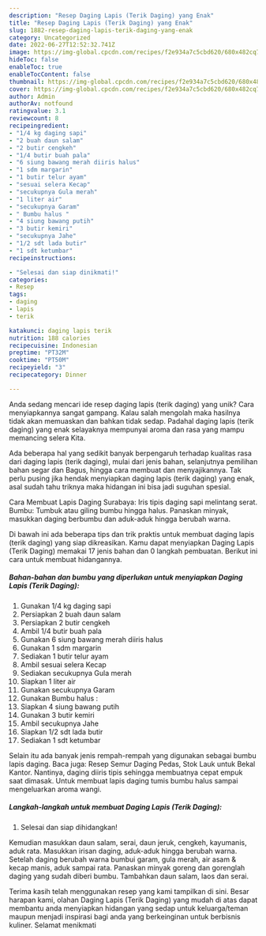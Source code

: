 ```yaml
---
description: "Resep Daging Lapis (Terik Daging) yang Enak"
title: "Resep Daging Lapis (Terik Daging) yang Enak"
slug: 1882-resep-daging-lapis-terik-daging-yang-enak
category: Uncategorized
date: 2022-06-27T12:52:32.741Z
image: https://img-global.cpcdn.com/recipes/f2e934a7c5cbd620/680x482cq70/daging-lapis-terik-daging-foto-resep-utama.jpg
hideToc: false
enableToc: true
enableTocContent: false
thumbnail: https://img-global.cpcdn.com/recipes/f2e934a7c5cbd620/680x482cq70/daging-lapis-terik-daging-foto-resep-utama.jpg
cover: https://img-global.cpcdn.com/recipes/f2e934a7c5cbd620/680x482cq70/daging-lapis-terik-daging-foto-resep-utama.jpg
author: Admin
authorAv: notfound
ratingvalue: 3.1
reviewcount: 8
recipeingredient:
- "1/4 kg daging sapi"
- "2 buah daun salam"
- "2 butir cengkeh"
- "1/4 butir buah pala"
- "6 siung bawang merah diiris halus"
- "1 sdm margarin"
- "1 butir telur ayam"
- "sesuai selera Kecap"
- "secukupnya Gula merah"
- "1 liter air"
- "secukupnya Garam"
- " Bumbu halus "
- "4 siung bawang putih"
- "3 butir kemiri"
- "secukupnya Jahe"
- "1/2 sdt lada butir"
- "1 sdt ketumbar"
recipeinstructions:

- "Selesai dan siap dinikmati!"
categories:
- Resep
tags:
- daging
- lapis
- terik

katakunci: daging lapis terik 
nutrition: 188 calories
recipecuisine: Indonesian
preptime: "PT32M"
cooktime: "PT50M"
recipeyield: "3"
recipecategory: Dinner

---
```





Anda sedang mencari ide resep daging lapis (terik daging) yang unik? Cara menyiapkannya sangat gampang. Kalau salah mengolah maka hasilnya tidak akan memuaskan dan bahkan tidak sedap. Padahal daging lapis (terik daging) yang enak selayaknya mempunyai aroma dan rasa yang mampu memancing selera Kita.





Ada beberapa hal yang sedikit banyak berpengaruh terhadap kualitas rasa dari daging lapis (terik daging), mulai dari jenis bahan, selanjutnya pemilihan bahan segar dan Bagus, hingga cara membuat dan menyajikannya. Tak perlu pusing jika hendak menyiapkan daging lapis (terik daging) yang enak,      asal sudah tahu triknya maka hidangan ini bisa jadi suguhan spesial.














Cara Membuat Lapis Daging Surabaya: Iris tipis daging sapi melintang serat. Bumbu: Tumbuk atau giling bumbu hingga halus. Panaskan minyak, masukkan daging berbumbu dan aduk-aduk hingga berubah warna.






Di bawah ini ada beberapa tips dan trik praktis untuk membuat daging lapis (terik daging) yang siap dikreasikan. Kamu dapat menyiapkan Daging Lapis (Terik Daging) memakai 17 jenis bahan dan 0 langkah pembuatan. Berikut ini cara untuk membuat hidangannya.

<!--inarticleads1-->

##### Bahan-bahan dan bumbu yang diperlukan untuk menyiapkan Daging Lapis (Terik Daging):

1. Gunakan 1/4 kg daging sapi
1. Persiapkan 2 buah daun salam
1. Persiapkan 2 butir cengkeh
1. Ambil 1/4 butir buah pala
1. Gunakan 6 siung bawang merah diiris halus
1. Gunakan 1 sdm margarin
1. Sediakan 1 butir telur ayam
1. Ambil sesuai selera Kecap
1. Sediakan secukupnya Gula merah
1. Siapkan 1 liter air
1. Gunakan secukupnya Garam
1. Gunakan  Bumbu halus :
1. Siapkan 4 siung bawang putih
1. Gunakan 3 butir kemiri
1. Ambil secukupnya Jahe
1. Siapkan 1/2 sdt lada butir
1. Sediakan 1 sdt ketumbar


Selain itu ada banyak jenis rempah-rempah yang digunakan sebagai bumbu lapis daging. Baca juga: Resep Semur Daging Pedas, Stok Lauk untuk Bekal Kantor. Nantinya, daging diiris tipis sehingga membuatnya cepat empuk saat dimasak. Untuk membuat lapis daging tumis bumbu halus sampai mengeluarkan aroma wangi. 

<!--inarticleads2-->

##### Langkah-langkah untuk membuat Daging Lapis (Terik Daging):


1. Selesai dan siap dihidangkan!

Kemudian masukkan daun salam, serai, daun jeruk, cengkeh, kayumanis, aduk rata. Masukkan irisan daging, aduk-aduk hingga berubah warna. Setelah daging berubah warna bumbui garam, gula merah, air asam &amp; kecap manis, aduk sampai rata. Panaskan minyak goreng dan gorenglah daging yang sudah diberi bumbu. Tambahkan daun salam, laos dan serai. 

Terima kasih telah menggunakan resep yang kami tampilkan di sini. Besar harapan kami, olahan Daging Lapis (Terik Daging) yang mudah di atas dapat membantu anda menyiapkan hidangan yang sedap untuk keluarga/teman maupun menjadi inspirasi bagi anda yang berkeinginan untuk berbisnis kuliner. Selamat menikmati
